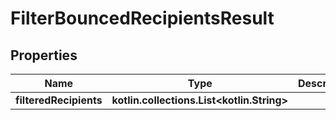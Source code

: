 
# FilterBouncedRecipientsResult

## Properties
Name | Type | Description | Notes
------------ | ------------- | ------------- | -------------
**filteredRecipients** | **kotlin.collections.List&lt;kotlin.String&gt;** |  | 



